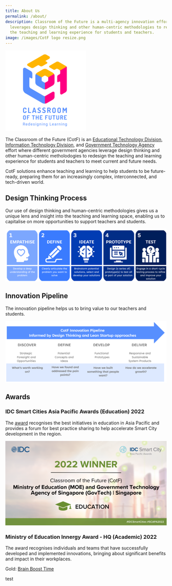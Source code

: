```yaml
---
title: About Us
permalink: /about/
description: Classroom of the Future is a multi-agency innovation effort that
  leverages design thinking and other human-centric methodologies to redesign
  the teaching and learning experience for students and teachers.
image: /images/CotF logo resize.png
---
```

<img style="width:50%; display: inline; margin-right:0.5rem" src="/images/CotF%20logo%20resize.png">

The Classroom of the Future (CotF) is an [Educational Technology Division](https://www.sgdi.gov.sg/ministries/moe/departments/etd), [Information Technology Division](https://www.sgdi.gov.sg/ministries/moe/departments/itd), and [Government Technology Agency](https://www.sgdi.gov.sg/ministries/pmo/statutory-boards/govtech) effort where different government agencies leverage design thinking and other human-centric metholodogies to redesign the teaching and learning experience for students and teachers to meet current and future needs.

CotF solutions enhance teaching and learning to help students to be future-ready, preparing them for an increasingly complex, interconnected, and tech-driven world.

## Design Thinking Process
Our use of design thinking and human-centric methodologies gives us a unique lens and insight into the teaching and learning space, enabling us to capitalise on more opportunities to support teachers and students.

![CotF design thinking](/images/CotF%20design%20thinking.png)

## Innovation Pipeline
The innovation pipeline helps us to bring value to our teachers and students.

![CotF Innovation Pipeline](/images/CotF%20pipeline.png)

## Awards
### IDC Smart Cities Asia Pacific Awards (Education) 2022
The [award](https://www.idc.com/ap/smartcities/2022-winners) recognises the best initiatives in education in Asia Pacific and provides a forum for best practice sharing to help accelerate Smart City development in the region.

![IDC SCAPA Award 2022](/images/SCAPA%202022%20Winners%20Tiles%20-%20CotF.png)

### Ministry of Education Innergy Award - HQ (Academic) 2022
The award recognises individuals and teams that have successfully developed and implemented innovations, bringing about significant benefits and impact in their workplaces. 

Gold: [Brain Boost Time](https://go.gov.sg/etdbbt)

test
